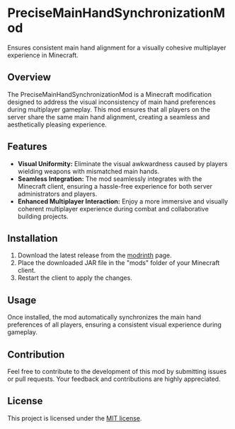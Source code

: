 # PreciseMainHandSynchronizationMod

Ensures consistent main hand alignment for a visually cohesive multiplayer experience in Minecraft.

## Overview

The PreciseMainHandSynchronizationMod is a Minecraft modification designed to address the visual inconsistency of main hand preferences during multiplayer gameplay. This mod ensures that all players on the server share the same main hand alignment, creating a seamless and aesthetically pleasing experience.

## Features

- **Visual Uniformity:** Eliminate the visual awkwardness caused by players wielding weapons with mismatched main hands.
- **Seamless Integration:** The mod seamlessly integrates with the Minecraft client, ensuring a hassle-free experience for both server administrators and players.
- **Enhanced Multiplayer Interaction:** Enjoy a more immersive and visually coherent multiplayer experience during combat and collaborative building projects.

## Installation

1. Download the latest release from the [modrinth](https://modrinth.com/mod/mainhandsynchronization/versions) page.
2. Place the downloaded JAR file in the "mods" folder of your Minecraft client.
3. Restart the client to apply the changes.

## Usage

Once installed, the mod automatically synchronizes the main hand preferences of all players, ensuring a consistent visual experience during gameplay.

## Contribution

Feel free to contribute to the development of this mod by submitting issues or pull requests. Your feedback and contributions are highly appreciated.

## License

This project is licensed under the [MIT license](LICENSE).